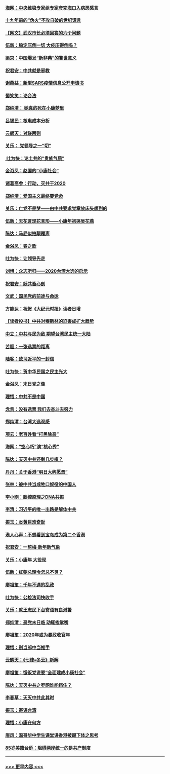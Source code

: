 #### [海网：中央维稳专家组专家夸完海口入病房感言](../pages/nsc993/n11815138.md?t=01240044) 
#### [十九年前的“伪火”不攻自破的世纪谎言](../pages/nsc993/n11813238.md?t=01240044) 
#### [【网文】武汉市长必须回答的六个问题](../pages/nsc993/n11813848.md?t=01240044) 
#### [伍新：稳定压倒一切 大疫压得倒吗？](../pages/nsc993/n11812634.md?t=01240044) 
#### [梁京：中国爆发“新非典”的警世意义](../pages/nsc993/n11812554.md?t=01240044) 
#### [祝君安：中共就是邪教](../pages/nsc993/n11812431.md?t=01240044) 
#### [谢燕益：新型SARS疫情信息公开申请书](../pages/nsc993/n11808840.md?t=01240044) 
#### [蜀笑笑：论合法](../pages/nsc993/n11808064.md?t=01240044) 
#### [郑纯清： 她真的死在小康梦里](../pages/nsc993/n11806623.md?t=01240044) 
#### [吕锡民：核电成本分析](../pages/nsc993/n11806284.md?t=01240044) 
#### [云鹤天：对联两则](../pages/nsc993/n11805957.md?t=01240044) 
#### [关乐： 党领导之一“切”](../pages/nsc993/n11804505.md?t=01240044) 
#### [ 吐为快：论土共的“贵族气质”](../pages/nsc993/n11804490.md?t=01240044) 
#### [金浴凤：赵国的“小康社会”](../pages/nsc993/n11804452.md?t=01240044) 
#### [诸葛高参：行动，灭共于2020](../pages/nsc993/n11804120.md?t=01240044) 
#### [郑纯清：爱国主义最终要党命](../pages/nsc993/n11802197.md?t=01240044) 
#### [关乐：亡党不是梦——由中共要求党章放床头想到的](../pages/nsc993/n11802156.md?t=01240044) 
#### [伍新：无花言现花言形——小康年初哭吴花燕](../pages/nsc993/n11800044.md?t=01240044) 
#### [陈达：马屁似拍颠覆声](../pages/nsc993/n11800010.md?t=01240044) 
#### [金浴凤：春之歌](../pages/nsc993/n11797687.md?t=01240044) 
#### [吐为快：让领导先走](../pages/nsc993/n11797512.md?t=01240044) 
#### [刘博：众志所归——2020台湾大选的启示](../pages/nsc993/n11796878.md?t=01240044) 
#### [祝君安：妖共畜心剖](../pages/nsc993/n11794273.md?t=01240044) 
#### [文武：国民党的前途与命运](../pages/nsc993/n11794198.md?t=01240044) 
#### [方能达：祝贺《大纪元时报》读者日增](../pages/nsc993/n11793807.md?t=01240044) 
#### [【读者投书】中共对穆斯林的迫害成扩大趋势](../pages/nsc993/n11791371.md?t=01240044) 
#### [中立：中共与民为敌 期望台湾民主统一大陆](../pages/nsc993/n11790392.md?t=01240044) 
#### [苦胆：一张选票的距离](../pages/nsc993/n11788914.md?t=01240044) 
#### [陆客：致习近平的一封信](../pages/nsc993/n11788867.md?t=01240044) 
#### [吐为快：贺中华民国之民主光大](../pages/nsc993/n11788618.md?t=01240044) 
#### [金浴凤：末日党之像](../pages/nsc993/n11787475.md?t=01240044) 
#### [理悟：中共不是中国](../pages/nsc993/n11787463.md?t=01240044) 
#### [念贲：没有选票  我们去奋斗去努力](../pages/nsc993/n11787398.md?t=01240044) 
#### [郑纯清：台湾大选观感](../pages/nsc993/n11786210.md?t=01240044) 
#### [项云：老百姓看“打黑除恶”](../pages/nsc993/n11785398.md?t=01240044) 
#### [海网：“空心朽”演“核心秀”](../pages/nsc993/n11783874.md?t=01240044) 
#### [陈达：天灭中共还剩几步棋？](../pages/nsc993/n11783719.md?t=01240044) 
#### [丹丹：关于香港“明日大屿愿景”](../pages/nsc993/n11783273.md?t=01240044) 
#### [张林：被中共当成牲口奴役的中国人](../pages/nsc993/n11782397.md?t=01240044) 
#### [李小刚：脑控原理之DNA共振](../pages/nsc993/n11780962.md?t=01240044) 
#### [李清：习近平的唯一出路是解体中共](../pages/nsc993/n11780866.md?t=01240044) 
#### [振玉：炎黄巨难奇耻](../pages/nsc993/n11779632.md?t=01240044) 
#### [港人心声：不想看到宝岛成为第二个香港](../pages/nsc993/n11778817.md?t=01240044) 
#### [祝君安：一剪梅‧新年新气象](../pages/nsc993/n11776340.md?t=01240044) 
#### [关乐：小康年 大役现](../pages/nsc993/n11774213.md?t=01240044) 
#### [伍新：红朝总理令怎总不灵？](../pages/nsc993/n11770813.md?t=01240044) 
#### [廖祖笙：千年不遇的乱政](../pages/nsc993/n11770373.md?t=01240044) 
#### [吐为快：公检法司快收手](../pages/nsc993/n11770359.md?t=01240044) 
#### [关乐：就王志民下台寄语有良港警](../pages/nsc993/n11769903.md?t=01240044) 
#### [郑纯清：恶党末日临 动辄挨掌嘴](../pages/nsc993/n11769356.md?t=01240044) 
#### [廖祖笙：2020年或为暴政收官年](../pages/nsc993/n11768216.md?t=01240044) 
#### [理悟：别当郎中当推手](../pages/nsc993/n11768243.md?t=01240044) 
#### [云鹤天：《七律▪冬云》新解](../pages/nsc993/n11768204.md?t=01240044) 
#### [廖祖笙：饿饭党说要“全面建成小康社会”](../pages/nsc993/n11767482.md?t=01240044) 
#### [陈达：天灭中共之罗网谁能挡住？](../pages/nsc993/n11767465.md?t=01240044) 
#### [李春草：天灭中共此其时](../pages/nsc993/n11767452.md?t=01240044) 
#### [振玉：寄语台湾](../pages/nsc993/n11767432.md?t=01240044) 
#### [理悟：小康在何方](../pages/nsc993/n11767394.md?t=01240044) 
#### [唐风：温哥华中学生课堂讲香港被踢下体之思考](../pages/nsc993/n11766848.md?t=01240044) 
#### [85岁美籍台侨：阻碍两岸统一的是共产制度](../pages/nsc993/n11765043.md?t=01240044) 

----
#### [ >>> 更早内容 <<< ](../indexes/nsc993-earlier.md)
